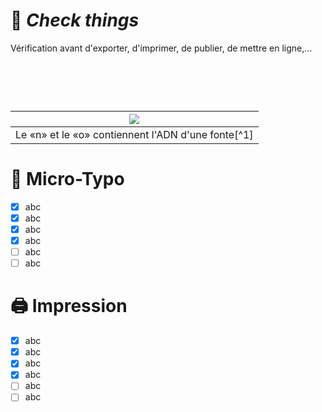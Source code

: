 # 📝 *Check things*
  Vérification avant d'exporter, d'imprimer, de publier, de mettre en ligne,…
# &nbsp;

|![](links/Typo_Parameters_01.jpg) |
|:---:|
| Le «n» et le «o» contiennent l'ADN d'une fonte[^1]           |

# 🔎 Micro-Typo

- [X] abc
- [X] abc
- [X] abc
- [X] abc
- [ ] abc
- [ ] abc

# 🖨️ Impression

- [X] abc
- [X] abc
- [X] abc
- [X] abc
- [ ] abc
- [ ] abc
